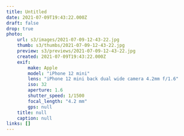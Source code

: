 ```yaml
---
title: Untitled
date: 2021-07-09T19:43:22.000Z
draft: false
drop: true
photo:
    url: s3/images/2021-07-09-12-43-22.jpg
    thumb: s3/thumbs/2021-07-09-12-43-22.jpg
    preview: s3/previews/2021-07-09-12-43-22.jpg
    created: 2021-07-09T19:43:22.000Z
    exif:
        make: Apple
        model: "iPhone 12 mini"
        lens: "iPhone 12 mini back dual wide camera 4.2mm f/1.6"
        iso: 32
        aperture: 1.6
        shutter_speed: 1/1500
        focal_length: "4.2 mm"
        gps: null
    title: null
    caption: null
links: []
---
```

